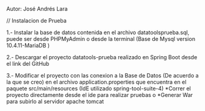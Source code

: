 Autor: José Andrés Lara

// Instalacion de Prueba

1.- Instalar la base de datos contenida en el archivo datatoolsprueba.sql, puede ser desde PHPMyAdmin o desde la terminal
    (Base de Mysql version 10.4.11-MariaDB )

2.- Descargar el proyecto datatools-prueba realizado en Spring Boot desde el link del GitHub 

3.- Modificar el proyecto con las conexion a la Base de Datos (De acuerdo a la que se creo) en el archivo 
    application.properties que encuentra en el paquete src/main/resources (IdE utilizado spring-tool-suite-4)
      *Correr el proyecto directamente desde el ide para realizar pruebas o 
      *Generar War para subirlo al servidor apache tomcat 
	  
	  
